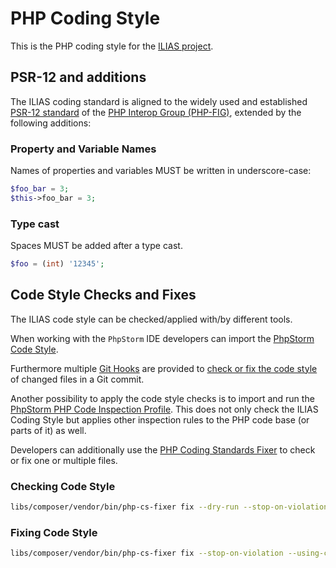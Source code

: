 # PHP Coding Style

This is the PHP coding style for the [ILIAS project](https://github.com/ILIAS-eLearning/ILIAS).

## PSR-12 and additions

The ILIAS coding standard is aligned to the widely used and established [PSR-12 standard](https://www.php-fig.org/psr/psr-12/)
of the [PHP Interop Group (PHP-FIG)](https://www.php-fig.org/), extended by the
following additions:

### Property and Variable Names

Names of properties and variables MUST be written in underscore-case:

```php
$foo_bar = 3;
$this->foo_bar = 3;

```

### Type cast

Spaces MUST be added after a type cast.

```php
$foo = (int) '12345';
```

## Code Style Checks and Fixes

The ILIAS code style can be checked/applied with/by different tools.

When working with the `PhpStorm` IDE developers can import the
[PhpStorm Code Style](./code-style-configs/php-storm.xml).

Furthermore multiple [Git Hooks](./git-hooks.md) are provided
to [check or fix the code style](https://github.com/ILIAS-eLearning/DeveloperTools/tree/master/git_hooks/hooks/code-style)
of changed files in a Git commit.

Another possibility to apply the code style checks is to import and run
the [PhpStorm PHP Code Inspection Profile](./inspection-configs/php-storm-php-inspections.xml).
This does not only check the ILIAS Coding Style but applies other inspection
rules to the PHP code base (or parts of it) as well. 

Developers can additionally use the [PHP Coding Standards Fixer](https://github.com/FriendsOfPHP/PHP-CS-Fixer)
to check or fix one or multiple files.

### Checking Code Style

```bash
libs/composer/vendor/bin/php-cs-fixer fix --dry-run --stop-on-violation --using-cache=no --diff --config=./scripts/PHP-CS-Fixer/code-format.php_cs [FILE]
```
### Fixing Code Style

```bash
libs/composer/vendor/bin/php-cs-fixer fix --stop-on-violation --using-cache=no --diff --config=./scripts/PHP-CS-Fixer/code-format.php_cs [FILE]
```
